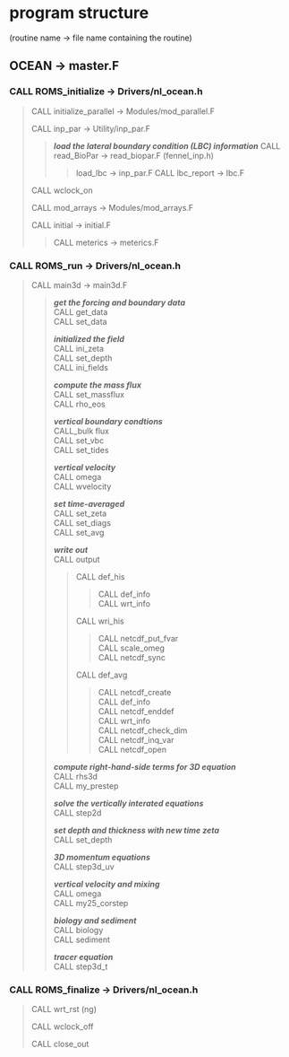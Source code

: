 # program structure  

(routine name -> file name containing the routine)

## OCEAN -> master.F

### CALL ROMS_initialize -> Drivers/nl_ocean.h  

> CALL initialize_parallel -> Modules/mod_parallel.F  
> 
> CALL inp_par -> Utility/inp_par.F
>> ***load the lateral boundary condition (LBC) information***
>> CALL read_BioPar -> read_biopar.F (fennel_inp.h)
>>> load_lbc -> inp_par.F
>> CALL lbc_report -> lbc.F
> 
> CALL wclock_on  
> 
> CALL mod_arrays -> Modules/mod_arrays.F  
> 
> CALL initial -> initial.F  
>> CALL meterics -> meterics.F  

### CALL ROMS_run -> Drivers/nl_ocean.h

> CALL main3d -> main3d.F
>> ***get the forcing and boundary data***  
>> CALL get_data  
>> CALL set_data  
>>
>> ***initialized the field***  
>> CALL ini_zeta  
>> CALL set_depth  
>> CALL ini_fields  
>>
>> ***compute the mass flux***  
>> CALL set_massflux  
>> CALL rho_eos  
>>
>> ***vertical boundary condtions***  
>> CALL_bulk flux  
>> CALL set_vbc  
>> CALL set_tides  
>>
>> ***vertical velocity***  
>> CALL omega  
>> CALL wvelocity  
>>
>> ***set time-averaged***  
>> CALL set_zeta  
>> CALL set_diags  
>> CALL set_avg  
>>
>> ***write out***  
>> CALL output  
>>> CALL def_his  
>>>> CALL def_info  
>>>> CALL wrt_info  
>>>
>>> CALL wri_his
>>>> CALL netcdf_put_fvar  
>>>> CALL scale_omeg  
>>>> CALL netcdf_sync  
>>>
>>> CALL def_avg  
>>>> CALL netcdf_create  
>>>> CALL def_info  
>>>> CALL netcdf_enddef  
>>>> CALL wrt_info  
>>>> CALL netcdf_check_dim  
>>>> CALL netcdf_inq_var  
>>>> CALL netcdf_open  
>>>
>>***compute right-hand-side terms for 3D equation***  
>> CALL rhs3d  
>> CALL my_prestep  
>>
>> ***solve the vertically interated equations***  
>> CALL step2d  
>>
>> ***set depth and thickness with new time zeta***  
>> CALL set_depth  
>>
>> ***3D momentum equations***  
>> CALL step3d_uv  
>>
>> ***vertical velocity and mixing***  
>> CALL omega  
>> CALL my25_corstep  
>>
>> ***biology and sediment***  
>> CALL biology  
>> CALL sediment  
>>
>> ***tracer equation***  
>> CALL step3d_t  
>>

### CALL ROMS_finalize -> Drivers/nl_ocean.h

> CALL wrt_rst (ng)  
> 
> CALL wclock_off  
> 
> CALL close_out
